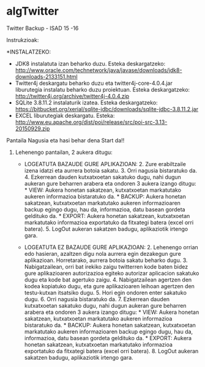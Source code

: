 # algTwitter
Twitter Backup - ISAD 15 -16

Instrukzioak:

*INSTALATZEKO: 
   * JDK8 instalatuta izan beharko duzu. Esteka deskargatzeko: http://www.oracle.com/technetwork/java/javase/downloads/jdk8-downloads-2133151.html
   * Twitter4j deskargatu beharko duzu eta twitter4j-core-4.0.4.jar liburutegia instalatu beharko duzu proiektuan. Esteka deskargatzeko: http://twitter4j.org/archive/twitter4j-4.0.4.zip
   * SQLite 3.8.11.2 instalaturik izatea. Esteka deskargatzeko: https://bitbucket.org/xerial/sqlite-jdbc/downloads/sqlite-jdbc-3.8.11.2.jar
   * EXCEL liburutegiak deskargatu. Esteka: http://www.eu.apache.org/dist/poi/release/src/poi-src-3.13-20150929.zip

Pantaila Nagusia eta hasi behar dena Start da!!


1. Lehenengo pantailan, 2 aukera ditugu:

    * LOGEATUTA BAZAUDE GURE APLIKAZIOAN:
        2. Zure erabiltzaile izena idatzi eta aurrera botoia sakatu.
        3. Orri nagusia bistaratuko da.
        4. Ezkerrean dauden kutxatxoetan sakatuko dugu, nahi dugun aukeran gure beharren arabera eta ondoren 3 aukera izango ditugu:
            * VIEW: Aukera honetan sakatzean, kutxatxoetan markatutako aukeren informazioa bistaratuko da.
            * BACKUP: Aukera honetan sakatzean, kutxatxoetan markatutako aukeren informazioaren backup egingo dugu, hau da, informazioa, datu basean gordeta geldituko da.
            * EXPORT: Aukera honetan sakatzean, kutxatxoetan markatutako informazioa exportatuko da fitxategi batera (excel orri batera).
        5. LogOut aukeran sakatzen badugu, aplikaziotik irtengo gara.
    
    * LOGEATUTA EZ BAZAUDE GURE APLIKAZIOAN:
        2. Lehenengo orrian edo hasieran, azaltzen digu nola aurrera egin dezakegun gure aplikazioan. Horretarako, aurrera botoia sakatu beharko dugu.
        3. Nabigatzailean, orri bat irekiko zaigu twitterren kode baten bidez gure aplikazioaren autorizazioa egiteko autorizar aplicacion sakatuko dugu eta kode bat agertuko zaigu.
        4. Nabigatzailean agertzen den kodea kopiatuko dugu, eta gure aplikazioaren leihoan agertzen den testu-kutxan itsatsiko dugu.
        5. Hori egin ondoren enter sakatuko dugu.
        6. Orri nagusia bistaratuko da.
        7. Ezkerrean dauden kutxatxoetan sakatuko dugu, nahi dugun aukeran gure beharren arabera eta ondoren 3 aukera izango ditugu:
            * VIEW: Aukera honetan sakatzean, kutxatxoetan markatutako aukeren informazioa bistaratuko da.
            * BACKUP: Aukera honetan sakatzean, kutxatxoetan markatutako aukeren informazioaren backup egingo dugu, hau da, informazioa, datu basean gordeta geldituko da.
            * EXPORT: Aukera honetan sakatzean, kutxatxoetan markatutako informazioa exportatuko da fitxategi batera (excel orri batera).
        8. LogOut aukeran sakatzen badugu, aplikaziotik irtengo gara.
